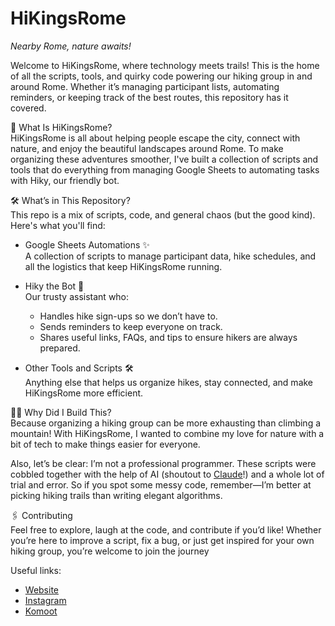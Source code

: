 # HiKingsRome  
*Nearby Rome, nature awaits!*

Welcome to HiKingsRome, where technology meets trails! This is the home of all the scripts, tools, and quirky code powering our hiking group in and around Rome. Whether it’s managing participant lists, automating reminders, or keeping track of the best routes, this repository has it covered.

🌟 What Is HiKingsRome?  
HiKingsRome is all about helping people escape the city, connect with nature, and enjoy the beautiful landscapes around Rome. To make organizing these adventures smoother, I've built a collection of scripts and tools that do everything from managing Google Sheets to automating tasks with Hiky, our friendly bot.

🛠️ What’s in This Repository?  
This repo is a mix of scripts, code, and general chaos (but the good kind). Here's what you'll find:

- Google Sheets Automations ✨  
A collection of scripts to manage participant data, hike schedules, and all the logistics that keep HiKingsRome running.

- Hiky the Bot 🤖  
Our trusty assistant who:
  - Handles hike sign-ups so we don’t have to.
  - Sends reminders to keep everyone on track.
  - Shares useful links, FAQs, and tips to ensure hikers are always prepared.

- Other Tools and Scripts 🛠️  
Anything else that helps us organize hikes, stay connected, and make HiKingsRome more efficient.

🤷‍♂️ Why Did I Build This?  
Because organizing a hiking group can be more exhausting than climbing a mountain! With HiKingsRome, I wanted to combine my love for nature with a bit of tech to make things easier for everyone.

Also, let’s be clear: I’m not a professional programmer. These scripts were cobbled together with the help of AI (shoutout to [Claude](https://claude.ai/)!) and a whole lot of trial and error. So if you spot some messy code, remember—I’m better at picking hiking trails than writing elegant algorithms.

🖇️ Contributing  
Feel free to explore, laugh at the code, and contribute if you’d like! Whether you’re here to improve a script, fix a bug, or just get inspired for your own hiking group, you’re welcome to join the journey

Useful links:
- [Website](https://www.hikingsrome.com/)
- [Instagram](https://www.instagram.com/hikingsrome/)
- [Komoot](https://www.komoot.com/it-it/user/3261856743261)
